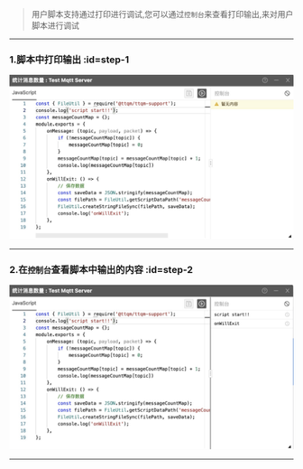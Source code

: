 > 用户脚本支持通过打印进行调试,您可以通过`控制台`来查看打印输出,来对用户脚本进行调试

---

### 1.脚本中打印输出 :id=step-1

![在脚本中输出](_media/debug/1.jpg ':size=600')

---

### 2.在`控制台`查看脚本中输出的内容 :id=step-2

![在控制台查看](_media/debug/2.jpg ':size=600')

---
